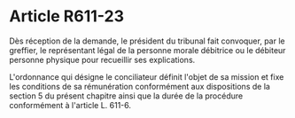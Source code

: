 # Article R611-23

Dès réception de la demande, le président du tribunal fait convoquer, par le greffier, le représentant légal de la personne morale débitrice ou le débiteur personne physique pour recueillir ses explications.

L'ordonnance qui désigne le conciliateur définit l'objet de sa mission et fixe les conditions de sa rémunération conformément aux dispositions de la section 5 du présent chapitre ainsi que la durée de la procédure conformément à l'article L. 611-6.
